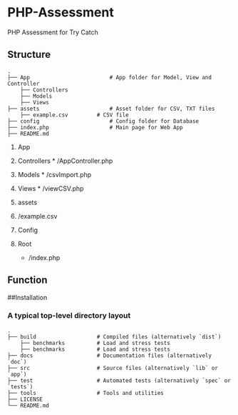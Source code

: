 # PHP-Assessment
PHP Assessment for Try Catch

## Structure

    .
    ├── App                     	# App folder for Model, View and Controller
    	├── Controllers
    	├── Models
    	├── Views
    ├── assets                  	# Asset folder for CSV, TXT files
		├── example.csv			# CSV file
    ├── config                  	# Config folder for Database
    ├── index.php               	# Main page for Web App
    ├── README.md

1. App
  1. Controllers
    * /AppController.php
  2. Models
    * /csvImport.php
  3. Views
    * /viewCSV.php
2. assets
  1. /example.csv
3. Config

4. Root
    * /index.php

## Function

##Installation


### A typical top-level directory layout

    .
    ├── build                   # Compiled files (alternatively `dist`)
        ├── benchmarks          # Load and stress tests
        ├── benchmarks          # Load and stress tests
    ├── docs                    # Documentation files (alternatively `doc`)
    ├── src                     # Source files (alternatively `lib` or `app`)
    ├── test                    # Automated tests (alternatively `spec` or `tests`)
    ├── tools                   # Tools and utilities
    ├── LICENSE
    └── README.md
